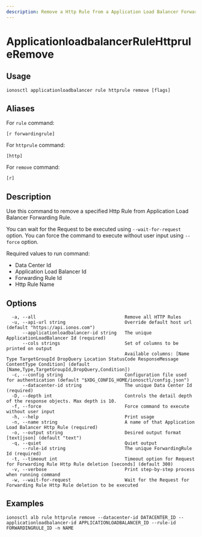 ```yaml
---
description: Remove a Http Rule from a Application Load Balancer Forwarding Rule
---
```


# ApplicationloadbalancerRuleHttpruleRemove

## Usage

```text
ionosctl applicationloadbalancer rule httprule remove [flags]
```

## Aliases

For `rule` command:

```text
[r forwardingrule]
```

For `httprule` command:

```text
[http]
```

For `remove` command:

```text
[r]
```

## Description

Use this command to remove a specified Http Rule from Application Load Balancer Forwarding Rule.

You can wait for the Request to be executed using `--wait-for-request` option. You can force the command to execute without user input using `--force` option.

Required values to run command:

* Data Center Id
* Application Load Balancer Id
* Forwarding Rule Id
* Http Rule Name

## Options

```text
  -a, --all                                 Remove all HTTP Rules
  -u, --api-url string                      Override default host url (default "https://api.ionos.com")
      --applicationloadbalancer-id string   The unique ApplicationLoadBalancer Id (required)
      --cols strings                        Set of columns to be printed on output 
                                            Available columns: [Name Type TargetGroupId DropQuery Location StatusCode ResponseMessage ContentType Condition] (default [Name,Type,TargetGroupId,DropQuery,Condition])
  -c, --config string                       Configuration file used for authentication (default "$XDG_CONFIG_HOME/ionosctl/config.json")
      --datacenter-id string                The unique Data Center Id (required)
  -D, --depth int                           Controls the detail depth of the response objects. Max depth is 10.
  -f, --force                               Force command to execute without user input
  -h, --help                                Print usage
  -n, --name string                         A name of that Application Load Balancer Http Rule (required)
  -o, --output string                       Desired output format [text|json] (default "text")
  -q, --quiet                               Quiet output
      --rule-id string                      The unique ForwardingRule Id (required)
  -t, --timeout int                         Timeout option for Request for Forwarding Rule Http Rule deletion [seconds] (default 300)
  -v, --verbose                             Print step-by-step process when running command
  -w, --wait-for-request                    Wait for the Request for Forwarding Rule Http Rule deletion to be executed
```

## Examples

```text
ionosctl alb rule httprule remove --datacenter-id DATACENTER_ID --applicationloadbalancer-id APPLICATIONLOADBALANCER_ID --rule-id FORWARDINGRULE_ID -n NAME
```

